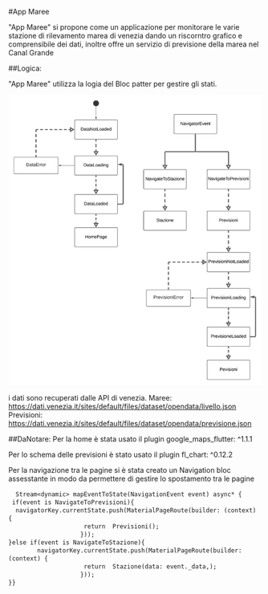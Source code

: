 #App Maree

"App Maree" si propone come un applicazione per monitorare le varie stazione di rilevamento marea di venezia dando un riscorntro grafico e comprensibile dei dati, inoltre offre un servizio di previsione della marea nel Canal Grande


##Logica:

"App Maree" utilizza la logia del Bloc patter per gestire gli stati.

![BlocStateUml](BlocStateUml.jpeg)

i dati sono recuperati dalle API di venezia.
Maree:  https://dati.venezia.it/sites/default/files/dataset/opendata/livello.json
Previsioni:       https://dati.venezia.it/sites/default/files/dataset/opendata/previsione.json

##DaNotare:
Per la home è stata usato il plugin 
google_maps_flutter: ^1.1.1

Per lo schema delle previsioni è stato usato il plugin
  fl_chart: ^0.12.2



Per la navigazione tra le pagine si è stata creato un Navigation bloc assesstante in modo da permettere di gestire lo spostamento tra le pagine 

      Stream<dynamic> mapEventToState(NavigationEvent event) async* {
     if(event is NavigateToPrevisioni){
      navigatorKey.currentState.push(MaterialPageRoute(builder: (context) {
                         return  Previsioni();
                        }));
    }else if(event is NavigateToStazione){
            navigatorKey.currentState.push(MaterialPageRoute(builder: (context) {
                         return  Stazione(data: event._data,);
                        }));
    }}
